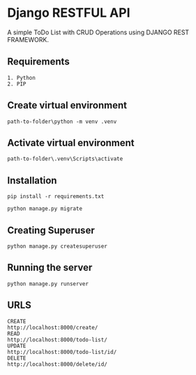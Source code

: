 # Django RESTFUL API

A simple ToDo List with CRUD Operations using DJANGO REST FRAMEWORK.

## Requirements

    1. Python
    2. PIP

## Create virtual environment

    path-to-folder\python -m venv .venv

## Activate virtual environment

    path-to-folder\.venv\Scripts\activate

## Installation

    pip install -r requirements.txt

    python manage.py migrate

## Creating Superuser

    python manage.py createsuperuser

## Running the server

    python manage.py runserver

## URLS

    CREATE
    http://localhost:8000/create/
    READ
    http://localhost:8000/todo-list/
    UPDATE
    http://localhost:8000/todo-list/id/
    DELETE
    http://localhost:8000/delete/id/

